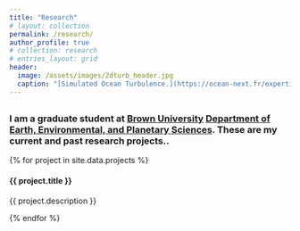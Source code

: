 ```yaml
---
title: "Research"
# layout: collection
permalink: /research/
author_profile: true
# collection: research
# entries_layout: grid
header:
  image: /assets/images/2dturb_header.jpg
  caption: "[Simulated Ocean Turbulence.](https://ocean-next.fr/expertise/natl60/)"
---
```


<div class="container">
            <div class="row">
                <div class="col-lg-12 text-center">
                    <h2 class="section-heading text-muted">
                    <h3 class="section-subheading text-muted">
                        I am a graduate student at <a href="http://brown.edu">Brown University</a>
                        <a href="https://www.brown.edu/academics/earth-environmental-planetary-sciences/">Department of Earth, Environmental, and Planetary Sciences</a>. These are my current and past research projects..
                    </h3>
                </div>
            </div>
        </div>
<div class="container">
        <div class="row">
            {% for project in site.data.projects %}
                <div class="col-md-4 col-sm-4 portfolio-item">
                    <a href="{{ project.url }}" class="portfolio-link" data-toggle="modal">
                        <div class="portfolio-hover">
                            <div class="portfolio-hover-content">
                                <i class="fa fa-plus fa-3x"></i>
                            </div>
                        </div>
                        <img src="assests/images/{{ project.pic }}" class="img-responsive" alt="">
                    </a>
                    <div class="portfolio-caption">
                        <h4>{{ project.title }}</h4>
                        <p class="text-muted">{{ project.description }}</p>
                    </div>
                </div>
            {% endfor %}
            </div>
        </div>

